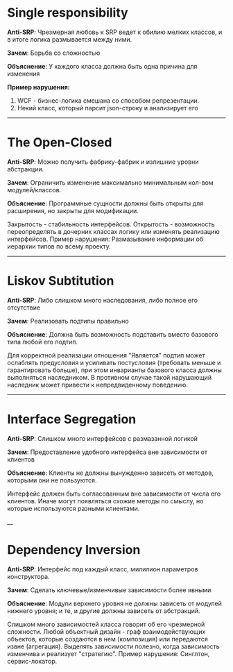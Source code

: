 # Single responsibility

**Anti-SRP**: Чрезмерная любовь к SRP ведет к обилию мелких классов, и в итоге логика размывается между ними.

**Зачем**: Борьба со сложностью

**Объяснение**: У каждого класса должна быть одна причина для изменения

**Пример нарушения:**
1. WCF - бизнес-логика смешана со способом репрезентации.
2. Некий класс, который парсит json-строку и анализирует его
___

# The Open-Closed

**Anti-SRP**: Можно получить фабрику-фабрик и излишние уровни абстракции.

**Зачем**: Ограничить изменение максимально минимальным кол-вом модулей/классов.

**Объяснение**: Программные сущности должны быть открыты для расширения, но закрыты для модификации.

Закрытость - стабильность интерфейсов. Открытость - возможность переопределять в дочерних классах логику или изменять реализацию интерфейсов.
Пример нарушения: Размазывание информации об иерархии типов по всему проекту.
___

# Liskov Subtitution

**Anti-SRP**: Либо слишком много наследования, либо полное его отсутствие

**Зачем**: Реализовать подтипы правильно

**Объяснение**: Должна быть возможность подставить вместо базового типа любой его подтип.

Для корректной реализации отношения "Является" подтип может ослаблять предусловия и усиливать постусловия (требовать меньше и гарантировать больше), при этом инварианты базового класса должны выполняться наследником. В противном случае такой нарушающий наследник может привести к непредвиденному поведению.
___

# Interface Segregation

**Anti-SRP**: Слишком много интерфейсов с размазанной логикой

**Зачем**: Предоставление удобного интерфейса вне зависимости от клиентов

**Объяснение**: Клиенты не должны вынужденно зависеть от методов, которыми они не пользуются.

Интерфейс должен быть согласованным вне зависимости от числа его клиентов. Иначе могут появляться схожие методы по смыслу, но которые используются разными клиентами.

__

# Dependency Inversion

**Anti-SRP**: Интерфейс под каждый класс, милилион параметров конструктора.

**Зачем**: Сделать ключевые/изменчивые зависимости более явными

**Объяснение**: Модули верхнего уровня не должны зависеть от модулей нижнего уровня; и те, и другие должны зависеть от абстракций.

Слишком много зависимостей класса говорит об его чрезмерной сложности. Любой объектный дизайн - граф взаимодействующих объектов, которые создаются в нем (композиция) или передаются извне (агрегация). Выделять зависимости полезно, когда зависимость изменчива и реализует "стратегию".
Пример нарушения: Синглтон, сервис-локатор.

